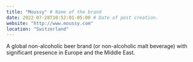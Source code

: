 ```yaml
---
title: "Moussy" # Name of the brand
date: 2022-07-28T10:52:01-05:00 # Date of post creation.
website: "http://www.moussy.com"
location: "Switzerland"
---
```


A global non-alcoholic beer brand (or non-alcoholic malt beverage) with significant presence in Europe and the Middle East.